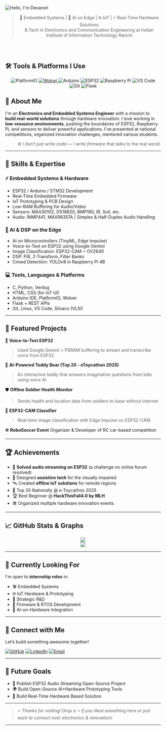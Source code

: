 <!-- README.md -->

<picture>
  <source media="(prefers-color-scheme: light)" srcset="https://capsule-render.vercel.app/api?type=blur&height=250&color=gradient&text=🙏Hello,%20I%20am%20Devansh%20Varshney&desc=Electronics%20Engineer%20|%20Innovator%20|%20IoT%20Enthusiast&descAlign=72&descAlignY=50&fontAlign=51&fontAlignY=30&fontColor=000000&fontSize=48">
  <source media="(prefers-color-scheme: dark)" srcset="https://capsule-render.vercel.app/api?type=blur&height=250&color=gradient&text=🙏Hello,%20I%20am%20Devansh%20Varshney&fontAlign=51&fontAlignY=30&desc=Electronics%20Engineer%20|%20Innovator%20|%20IoT%20Enthusiast&descAlign=72&descAlignY=50&fontSize=48&reversal=false">
  <img alt="Hello, I'm Devansh" src="https://capsule-render.vercel.app/api?type=blur&height=250&color=gradient&text=🙏Namaste!%20I%20am%20Devansh%20Varshney&fontAlign=51&fontAlignY=30&desc=Electronics%20Engineer%20|%20Innovator%20|%20IoT%20Enthusiast&descAlign=72&descAlignY=50&fontSize=48&reversal=false">
</picture>



><div align = "center"> 🔌 Embedded Systems | 🧠 AI on Edge | 🌐 IoT | ⚡ Real-Time Hardware Solutions<br>
> B.Tech in Electronics and Communication Engineering at Indian Institute of Information Technology Ranchi</div>
<br>
<br>

## 🛠️ Tools & Platforms I Use

<p align="center">
  <!-- PlatformIO -->
  <img src="https://img.shields.io/badge/PlatformIO-000000?style=for-the-badge&logo=platformio&logoColor=white" alt="PlatformIO"/>

  <!-- Wokwi (custom image, as no official shield exists) -->
  <a href="https://wokwi.com/">
    <img src="https://img.shields.io/badge/Wokwi-Simulator-27AE60?style=for-the-badge&logo=codeforces&logoColor=white" alt="Wokwi" />
  </a>

  <!-- Arduino -->
  <img src="https://img.shields.io/badge/Arduino-00979D?style=for-the-badge&logo=arduino&logoColor=white" alt="Arduino" />

  <!-- ESP32 -->
  <img src="https://img.shields.io/badge/ESP32-Microcontroller-E7352C?style=for-the-badge&logo=espressif&logoColor=white" alt="ESP32" />

  <!-- Raspberry Pi -->
  <img src="https://img.shields.io/badge/Raspberry%20Pi-C51A4A?style=for-the-badge&logo=raspberrypi&logoColor=white" alt="Raspberry Pi" />

  <!-- VS Code -->
  <img src="https://img.shields.io/badge/VS%20Code-007ACC?style=for-the-badge&logo=visual-studio-code&logoColor=white" alt="VS Code" />

  <!-- Git -->
  <img src="https://img.shields.io/badge/Git-F05032?style=for-the-badge&logo=git&logoColor=white" alt="Git" />

  <!-- Flask -->
  <img src="https://img.shields.io/badge/Flask-000000?style=for-the-badge&logo=flask&logoColor=white" alt="Flask" />
</p>

<h2>🔧 About Me
</h2>
<p>
I'm an <b>Electronics and Embedded Systems Engineer</b> with a mission to <b>build real-world solutions</b> through hardware innovation. I love working in <b>low-resource environments</b>, pushing the boundaries of ESP32, Raspberry Pi, and sensors to deliver powerful applications. 
I've presented at national competitions, organized innovation challenges, mentored various students.
  
> ⚙️ I don’t just write code — I write *firmware* that talks to the real world.</p>

---

## 🚀 Skills & Expertise

### ⚡ Embedded Systems & Hardware
- ESP32 / Arduino / STM32 Development  
- Real-Time Embedded Firmware  
- IoT Prototyping & PCB Design  
- Low-RAM Buffering for Audio/Video  
- Sensors: MAX30102, DS18B20, BMP180, IR, Soil, etc.  
- Audio: INMP441, MAX98357A | Simplex & Half-Duplex Audio Handling

### 🤖 AI & DSP on the Edge
- AI on Microcontrollers (TinyML, Edge Impulse)  
- Voice-to-Text on ESP32 using Google Gemini  
- Image Classification: ESP32-CAM + OV2640  
- DSP: FIR, Z-Transform, Filter Banks  
- Crowd Detection: YOLOv8 in Raspberry Pi 4B

### 💻 Tools, Languages & Platforms
- C, Python, Verilog  
- HTML, CSS (for IoT UI)  
- Arduino IDE, PlatformIO, Wokwi  
- Flask + REST APIs  
- Git, Linux, VS Code, Silvaco (VLSI)

---

## 🔬 Featured Projects

📢 **Voice-to-Text ESP32**  
> Used Google Gemini + PSRAM buffering to stream and transcribe voice from ESP32.  

🧸 **AI-Powered Teddy Bear (Top 20 - eToycathon 2025)**  
> An interactive teddy that answers imaginative questions from kids using voice AI.  

🛡️ **Offline Soldier Health Monitor**  
> Sends health and location data from soldiers to base without internet.  


📸 **ESP32-CAM Classifier**  
> Real-time image classification with Edge Impulse on ESP32-CAM.

⚽ **RoboSoccer Event** Organizer & Developer of RC car-based competition

---

## 🏆 Achievements

- 🥇 **Solved audio streaming on ESP32** (a challenge no online forum resolved)
- 🎯 Designed **assistive tech** for the visually impaired
- 🛰️ Created **offline IoT solutions** for remote regions
- 🧠 Top 20 Nationally @ e-Toycathon 2025
- 🏆 Best Beginner @ **HackThisFall4.0 by MLH**
- 🛠️ Organized multiple hardware innovation events

---

## 📈 GitHub Stats & Graphs

<p align="center">
  <img src="https://github-readme-stats.vercel.app/api?username=devanshvarshney&show_icons=true&theme=radical" />
  <br/>
  <img src="https://github-readme-stats.vercel.app/api/top-langs/?username=devanshvarshney&layout=compact&theme=highcontrast" />
</p>

---

## 🎯 Currently Looking For

I'm open to **internship roles** in:

- 🛠️ Embedded Systems
- 🌐 IoT Hardware & Prototyping
- 🧪 Strategic R&D
- 🧩 Firmware & RTOS Development
- 🧠 AI-on-Hardware Integration

---

## 🤝 Connect with Me

Let’s build something awesome together!

[![GitHub](https://img.shields.io/badge/GitHub-000000?style=for-the-badge&logo=github&logoColor=white)](https://github.com/devanshvarshney)
[![LinkedIn](https://img.shields.io/badge/LinkedIn-0077B5?style=for-the-badge&logo=linkedin&logoColor=white)](https://linkedin.com/in/devanshvarshney)
[![Email](https://img.shields.io/badge/Email-D14836?style=for-the-badge&logo=gmail&logoColor=white)](mailto:varshneydevansh2003@gmail.com)
<!--[![Portfolio](https://img.shields.io/badge/Portfolio-FF5722?style=for-the-badge&logo=firefox-browser&logoColor=white)](https://yourportfolio.com)-->

---

## 🎯 Future Goals

- 🎤 Publish ESP32 Audio Streaming Open-Source Project  
- 🌍 Build Open-Source AI+Hardware Prototyping Tools  
- 🤖 Build Real-Time Hardware Based Solution

---

> ⭐ *Thanks for visiting! Drop a ⭐ if you liked something here or just want to connect over electronics & innovation!*

---

